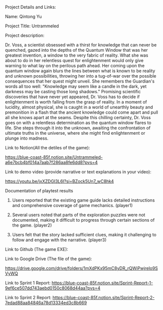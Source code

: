 Project Details and Links:

Name: Qintong Yu

Project Title: Untrammeled

Project description:

Dr. Voss, a scientist obsessed with a thirst for knowledge that can never be quenched, gazed into the depths of the Quantum Window that was her greatest invention, a window to the very fabric of reality. What she was about to do in her relentless quest for enlightenment would only give warning to what lay on the perilous path ahead. Her coming upon the quantum window again blurs the lines between what is known to be reality and unknown possibilities, throwing her into a tug-of-war over the possible consequences that her quest might unveil. She remembers the Guardian's words all too well: "Knowledge may seem like a candle in the dark, yet darkness may be casting those long shadows." Promising scientific discoveries that have never yet appeared, Dr. Voss has to decide if enlightenment is worth falling from the grasp of reality. In a moment of lucidity, almost physical, she is caught in a world of unearthly beauty and premonition in a flash that the ancient knowledge could come apart and pull all she knows apart at the seams. Despite this chilling certainty, Dr. Voss goes on with a relentless determination as the quantum window flares to life. She steps through it into the unknown, awaiting the confrontation of ultimate truths in the universe, where she might find enlightenment or plunge into madness.

  
Link to Notion(All the detiles of the game): 

https://blue-coast-85f.notion.site/Untrammeled-a6e7bcb4bf014a7aab7f286aa8fe6dd8?pvs=4
 

Link to demo video (provide narrative or text explanations in your video):

https://youtu.be/jxXZDGI3L6I?si=BZock5Un7_wC8hk4

Documentation of playtest results 

1.	Users reported that the existing game guide lacks detailed instructions and comprehensive coverage of game mechanics. (player1)

2.	Several users noted that parts of the exploration puzzles were not documented, making it difficult to progress through certain sections of the game. (player2)

3.	Users felt that the story lacked sufficient clues, making it challenging to follow and engage with the narrative. (player3)


Link to Github (The game EXE):


Link to Google Drive (The file of the game):

https://drive.google.com/drive/folders/1mXdPKx95mC8yDR_rQWiPwjrelo9SVyWQ

Link to Sprint 1 Report: 
https://blue-coast-85f.notion.site/Sprint-Report-1-9ef6ce507dd743aebd0150c8068d44aa?pvs=4

Link to Sprint 2 Report: 
https://blue-coast-85f.notion.site/Sprint-Report-2-7edad88aa84846a78d13334ed3c8b669
